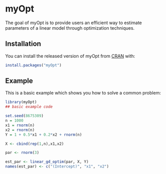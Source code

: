 # myOpt

<!-- badges: start -->
<!-- badges: end -->

The goal of myOpt is to provide users an efficient way to estimate parameters of a linear model through optimization techniques.

## Installation

You can install the released version of myOpt from [CRAN](https://CRAN.R-project.org) with:

``` r
install.packages("myOpt")
```

## Example

This is a basic example which shows you how to solve a common problem:

``` r
library(myOpt)
## basic example code

set.seed(8675309)
n = 1000
x1 = rnorm(n)
x2 = rnorm(n)
Y = 1 + 0.5*x1 + 0.2*x2 + rnorm(n)

X <- cbind(rep(1,n),x1,x2)

par <- rnorm(3)

est_par <- linear_gd_optim(par, X, Y)
names(est_par) <- c("(Intercept)", "x1", "x2")

```

